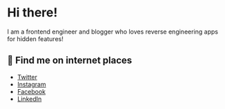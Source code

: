# Hi there!

I am a frontend engineer and blogger who loves reverse engineering apps for hidden features!

## 💌 Find me on internet places

- [Twitter](https://twitter.com/wongmjane)
- [Instagram](https://instagram.com/wongmjane)
- [Facebook](https://facebook.com/wongmjane)
- [LinkedIn](https://linkedin.com/in/wongmjane)
